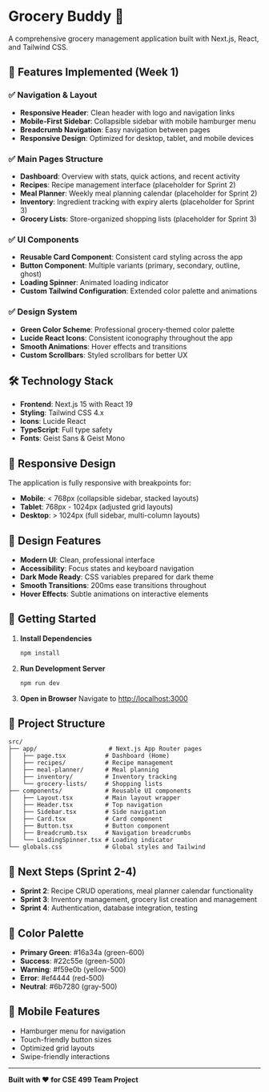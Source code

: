 # Grocery Buddy 🛒

A comprehensive grocery management application built with Next.js, React, and Tailwind CSS.

## 🚀 Features Implemented (Week 1)

### ✅ Navigation & Layout

- **Responsive Header**: Clean header with logo and navigation links
- **Mobile-First Sidebar**: Collapsible sidebar with mobile hamburger menu
- **Breadcrumb Navigation**: Easy navigation between pages
- **Responsive Design**: Optimized for desktop, tablet, and mobile devices

### ✅ Main Pages Structure

- **Dashboard**: Overview with stats, quick actions, and recent activity
- **Recipes**: Recipe management interface (placeholder for Sprint 2)
- **Meal Planner**: Weekly meal planning calendar (placeholder for Sprint 2)
- **Inventory**: Ingredient tracking with expiry alerts (placeholder for Sprint 3)
- **Grocery Lists**: Store-organized shopping lists (placeholder for Sprint 3)

### ✅ UI Components

- **Reusable Card Component**: Consistent card styling across the app
- **Button Component**: Multiple variants (primary, secondary, outline, ghost)
- **Loading Spinner**: Animated loading indicator
- **Custom Tailwind Configuration**: Extended color palette and animations

### ✅ Design System

- **Green Color Scheme**: Professional grocery-themed color palette
- **Lucide React Icons**: Consistent iconography throughout the app
- **Smooth Animations**: Hover effects and transitions
- **Custom Scrollbars**: Styled scrollbars for better UX

## 🛠️ Technology Stack

- **Frontend**: Next.js 15 with React 19
- **Styling**: Tailwind CSS 4.x
- **Icons**: Lucide React
- **TypeScript**: Full type safety
- **Fonts**: Geist Sans & Geist Mono

## 📱 Responsive Design

The application is fully responsive with breakpoints for:

- **Mobile**: < 768px (collapsible sidebar, stacked layouts)
- **Tablet**: 768px - 1024px (adjusted grid layouts)
- **Desktop**: > 1024px (full sidebar, multi-column layouts)

## 🎨 Design Features

- **Modern UI**: Clean, professional interface
- **Accessibility**: Focus states and keyboard navigation
- **Dark Mode Ready**: CSS variables prepared for dark theme
- **Smooth Transitions**: 200ms ease transitions throughout
- **Hover Effects**: Subtle animations on interactive elements

## 🚀 Getting Started

1. **Install Dependencies**

   ```bash
   npm install
   ```

2. **Run Development Server**

   ```bash
   npm run dev
   ```

3. **Open in Browser**
   Navigate to [http://localhost:3000](http://localhost:3000)

## 📁 Project Structure

```
src/
├── app/                    # Next.js App Router pages
│   ├── page.tsx           # Dashboard (Home)
│   ├── recipes/           # Recipe management
│   ├── meal-planner/      # Meal planning
│   ├── inventory/         # Inventory tracking
│   └── grocery-lists/     # Shopping lists
├── components/            # Reusable UI components
│   ├── Layout.tsx         # Main layout wrapper
│   ├── Header.tsx         # Top navigation
│   ├── Sidebar.tsx        # Side navigation
│   ├── Card.tsx           # Card component
│   ├── Button.tsx         # Button component
│   ├── Breadcrumb.tsx     # Navigation breadcrumbs
│   └── LoadingSpinner.tsx # Loading indicator
└── globals.css            # Global styles and Tailwind
```

## 🎯 Next Steps (Sprint 2-4)

- **Sprint 2**: Recipe CRUD operations, meal planner calendar functionality
- **Sprint 3**: Inventory management, grocery list creation and management
- **Sprint 4**: Authentication, database integration, testing

## 🎨 Color Palette

- **Primary Green**: #16a34a (green-600)
- **Success**: #22c55e (green-500)
- **Warning**: #f59e0b (yellow-500)
- **Error**: #ef4444 (red-500)
- **Neutral**: #6b7280 (gray-500)

## 📱 Mobile Features

- Hamburger menu for navigation
- Touch-friendly button sizes
- Optimized grid layouts
- Swipe-friendly interactions

---

**Built with ❤️ for CSE 499 Team Project**
